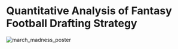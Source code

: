 # Quantitative Analysis of Fantasy Football Drafting Strategy

![march_madness_poster](https://github.com/user-attachments/assets/b60a2567-eddc-4aa7-a194-1c4c252ecf30)
